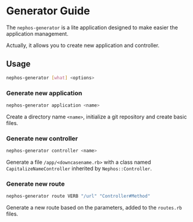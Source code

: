 # Generator Guide

The ``nephos-generator`` is a lite application designed to make easier the application management.

Actually, it allows you to create new application and controller.

## Usage

```bash
nephos-generator [what] <options>
```

### Generate new application

```bash
nephos-generator application <name>
```

Create a directory name ``<name>``, initialize a git repository and create basic files.

### Generate new controller

```bash
nephos-generator controller <name>
```

Generate a file ``/app/<downcasename.rb>`` with a class named ``CapitalizeNameController`` inherited by ``Nephos::Controller``.

### Generate new route

```bash
nephos-generator route VERB "/url" "Controller#Method"
```

Generate a new route based on the parameters, added to the ``routes.rb`` files.
